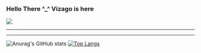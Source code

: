 ### Hello There ^_^ Vizago is here

![](https://github.com/KuroakeVizago/KuroakeVizago/blob/main/Zhongli.gif)

----------------

----------------

![Anurag's GitHub stats](https://github-readme-stats.vercel.app/api?username=KuroakeVizago&show_icons=true&theme=radical)
[![Top Langs](https://github-readme-stats.vercel.app/api/top-langs/?username=KuroakeVizago&layout=compact&theme=radical)](https://github.com/anuraghazra/github-readme-stats)

<!--
**KuroakeVizago/KuroakeVizago** is a ✨ _special_ ✨ repository because its `README.md` (this file) appears on your GitHub profile.
Here are some ideas to get you started:

- 🔭 I’m currently working on ...
- 🌱 I’m currently learning Machine Learning
- 👯 I’m looking to collaborate on ...
- 🤔 I’m looking for help with ...
- 💬 Ask me about ...
- 📫 How to reach me: ...
- 😄 Pronouns: ...
- ⚡ Fun fact: ...
-->
